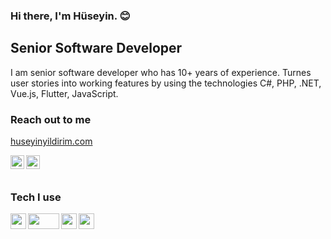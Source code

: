 ### Hi there, I'm Hüseyin. :blush:

## Senior Software Developer

I am senior software developer who has 10+ years of experience.
Turnes user stories into working features by using the technologies C#, PHP, .NET, Vue.js, Flutter, JavaScript.

### Reach out to me

[huseyinyildirim.com](http://www.huseyinyildirim.com)

[<img  width="22" src="https://unpkg.com/simple-icons@v4/icons/twitter.svg" align="left" />][twitter]
[<img  width="22" src="https://unpkg.com/simple-icons@v4/icons/linkedin.svg" align="left" />][linkedin]

<br />
<br />

### Tech I use

<img align="left"  src="https://camo.githubusercontent.com/8d56e87edf99e89bfc457cd62462e0b7aae19e6b197b1df5c542d474d8d76f81/68747470733a2f2f646576656c6f7065722e6665646f726170726f6a6563742e6f72672f7374617469632f6c6f676f2f6373686172702e706e67" width="25" height="25" />
<img align="left" src="https://camo.githubusercontent.com/8d29cfe5412821463b029144a50f3b7a5af8334029b2c0ad100b8e26357979ab/68747470733a2f2f63646e2e66726565626965737570706c792e636f6d2f6c6f676f732f6c617267652f32782f7068702d312d6c6f676f2d7376672d766563746f722e737667" width="50" height="25" />
<img align="left" src="https://avatars.githubusercontent.com/u/16445995?s=280&v=4" width="25" height="25" />
<img align="left" src="https://camo.githubusercontent.com/07c468fb3e0ec3630eea9793309d825e9c00bfc813bdc0b88f8d9024aef8dcab/68747470733a2f2f63646e2e776f726c64766563746f726c6f676f2e636f6d2f6c6f676f732f666c75747465722d6c6f676f2e737667" width="25" height="25" />

<br />


[twitter]: https://twitter.com/huseyinyildirim
[linkedin]: https://www.linkedin.com/in/huseyildirim/
